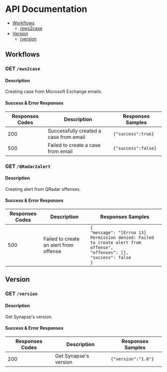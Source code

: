 # API Documentation

+ [Workflows](#workflows)
    + [/ews2case](#get-ews2case)
+ [Version](#version)
    + [/version](#get-version)

## Workflows

### GET ```/ews2case```

#### Description

Creating case from Microsoft Exchange emails.

#### Success & Error Responses

| Responses Codes | Description | Responses Samples |
| --------------- | ----------- | ----------------- |
| 200             | Successfully created a case from email | ```{"success":true}``` |
| 500             | Failed to create a case from email     | ```{"success":false}``` |

### GET ```/QRadar2alert```

#### Description

Creating alert from QRadar offenses.

#### Success & Error Responses

| Responses Codes | Description | Responses Samples |
| --------------- | ----------- | ----------------- |
| 500             | Failed to create an alert from offense | ```{```<br>   ```"message": "[Errno 13] Permission denied: Failed to create alert from offense",```<br>    ```"offenses": [],```<br>    ```"success": false```<br>```}``` |


## Version

### GET ```/version```

#### Description

Get Synapse's version.


#### Success & Error Responses

| Responses Codes | Description | Responses Samples |
| --------------- | ----------- | ----------------- |
| 200             | Get Synapse's version | ```{"version":"1.0"}``` |

